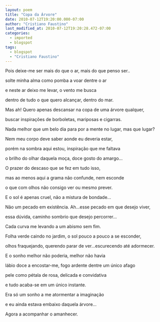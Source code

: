 ```yaml
---
layout: poem
title: "Copa da Árvore"
date: 2010-07-12T19:20:00.000-07:00
author: "Cristiano Faustino"
last_modified_at: 2010-07-12T19:20:28.472-07:00
categories:
  - imported
  - blogspot
tags:
  - blogspot
  - "Cristiano Faustino"
---
```


Pois deixe-me ser mais do que o ar, mais do que penso ser..

solte minha alma como pomba a voar dentre o ar

 e neste ar deixo me levar, o vento me busca

dentro de tudo o que quero alcançar, dentro do mar.

Mas ah! Quero apenas descansar na copa de uma árvore qualquer,

buscar inspirações de borboletas, mariposas e cigarras.

Nada melhor que um belo dia para por a mente no lugar, mas que lugar?

Nem meu corpo deve saber aonde eu deveria estar,

porém na sombra aqui estou, inspiração que me faltava

o brilho do olhar daquela moça, doce gosto do amargo...

O prazer do descaso que se fez em tudo isso,

mas ao menos aqui a grama não confunde, nem esconde

o que com olhos não consigo ver ou mesmo prever.

E o sol é apenas cruel, não a mistura de bondade...

Não um pecado em existência. Ah...esse pecado em que desejo viver,

essa dúvida, caminho sombrio que desejo percorrer...

Cada curva me levando a um abismo sem fim.

Folha verde caindo no jardim, o sol pouco a pouco a se esconder,

olhos fraquejando, querendo parar de ver...escurecendo até adormecer.

E o sonho melhor não poderia, melhor não havia

lábio doce a encostar-me, fogo ardente dentre um único afago

pele como pétala de rosa, delicada e convidativa

e tudo acaba-se em um único instante.

Era só um sonho a me atormentar a imaginação

e eu ainda estava embaixo daquela árvore...

Agora a acompanhar o amanhecer.